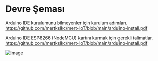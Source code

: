 # Devre Şeması

Arduino IDE kurulumunu bilmeyenler için kurulum adımları.
https://github.com/mertkslkc/mert-IoT/blob/main/arduino-install.pdf

Arduino IDE ESP8266 (NodeMCU) kartını kurmak için gerekli talimatlar.
https://github.com/mertkslkc/mert-IoT/blob/main/arduino-install.pdf

![image](https://user-images.githubusercontent.com/77803191/235302087-86698332-61bc-45a3-9875-14529e09fc10.png)
